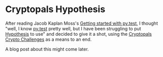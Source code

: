 # Cryptopals Hypothesis

After reading Jacob Kaplan Moss's [Getting started with py.test](https://jacobian.org/writing/getting-started-with-pytest/), I thought "well, I know [py.test](http://doc.pytest.org/en/latest/) pretty well, but I have been struggling to put [Hypothesis](http://hypothesis.readthedocs.io/en/latest/) to use" and decided to give it a shot, using the [Cryptopals Crypto Challenges](https://cryptopals.com) as a means to an end.

A blog post about this might come later.